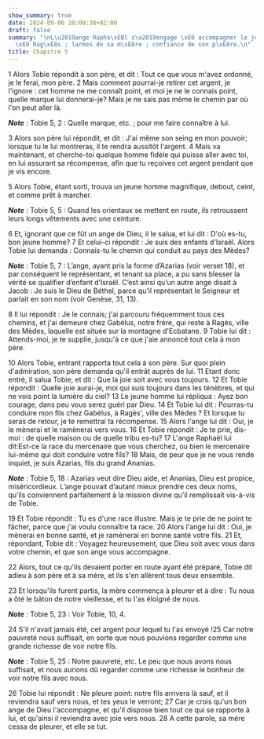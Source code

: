 ```yaml
---
show_summary: true
date: 2024-09-06 20:00:38+02:00
draft: false
summary: "\nL\u2019ange Rapha\xEBl s\u2019engage \xE0 accompagner le jeune Tobie jusqu\u2019\
  \xE0 Rag\xE8s ; larmes de sa m\xE8re ; confiance de son p\xE8re.\n"
title: Chapitre 5
---
```





1 Alors Tobie répondit à son père, et dit : Tout ce que vous m'avez ordonné, je le ferai, mon père. 2 Mais comment pourrai-je retirer cet argent, je l'ignore : cet homme ne me connaît point, et moi je ne le connais point, quelle marque lui donnerai-je? Mais je ne sais pas même le chemin par où l'on peut aller là.

***Note*** :  Tobie 5, 2 : Quelle marque, etc. ; pour me faire connaître à lui.

3 Alors son père lui répondit, et dit : J'ai même son seing en mon pouvoir; lorsque tu le lui montreras, il te rendra aussitôt l'argent. 4 Mais va maintenant, et cherche-toi quelque homme fidèle qui puisse aller avec toi, en lui assurant sa récompense, afin que tu reçoives cet argent pendant que je vis encore.


5 Alors Tobie, étant sorti, trouva un jeune homme magnifique, debout, ceint, et comme prêt à marcher.

***Note*** :  Tobie 5, 5 : Quand les orientaux se mettent en route, ils retroussent leurs longs vêtements avec une ceinture.

6 Et, ignorant que ce fût un ange de Dieu, il le salua, et lui dit : D'où es-tu, bon jeune homme? 7 Et celui-ci répondit : Je suis des enfants d'Israël. Alors Tobie lui demanda : Connais-tu le chemin qui conduit au pays des Mèdes?

***Note*** :  Tobie 5, 7 : L’ange, ayant pris la forme d’Azarias (voir verset 18), et par conséquent le représentant, et tenant sa place, a pu sans blesser la vérité se qualifier d’enfant d’Israël. C’est ainsi qu’un autre ange disait à Jacob : Je suis le Dieu de Béthel, parce qu’il représentait le Seigneur et parlait en son nom (voir Genèse, 31, 13).

8 Il lui répondit : Je le connais; j'ai parcouru fréquemment tous ces chemins, et j'ai demeuré chez Gabélus, notre frère, qui reste à Ragès, ville des Mèdes, laquelle est située sur la montagne d'Ecbatane. 9 Tobie lui dit : Attends-moi, je te supplie, jusqu'à ce que j'aie annoncé tout cela à mon père.


10 Alors Tobie, entrant rapporta tout cela à son père. Sur quoi plein d'admiration, son père demanda qu'il entrât auprès de lui. 11 Etant donc entré, il salua Tobie, et dit : Que la joie soit avec vous toujours. 12 Et Tobie répondit : Quelle joie aurai-je, moi qui suis toujours dans les ténèbres, et qui ne vois point la lumière du ciel? 13 Le jeune homme lui répliqua : Ayez bon courage, dans peu vous serez guéri par Dieu. 14 Et Tobie lui dit : Pourras-tu conduire mon fils chez Gabélus, à Ragès', ville des Mèdes ? Et lorsque tu seras de retour, je te remettrai ta récompense. 15 Alors l'ange lui dit : Oui, je le mènerai et le ramènerai vers vous. 16 Et Tobie répondit : Je te prie, dis-moi : de quelle maison ou de quelle tribu es-tu? 17 L'ange Raphaël lui dit:Est-ce la race du mercenaire que vous cherchez, ou bien le mercenaire lui-même qui doit conduire votre fils? 18 Mais, de peur que je ne vous rende inquiet, je suis Azarias, fils du grand Ananias.

***Note*** :  Tobie 5, 18 : Azarias veut dire Dieu aide, et Ananias, Dieu est propice, miséricordieux. L’ange pouvait d’autant mieux prendre ces deux noms, qu’ils conviennent parfaitement à la mission divine qu’il remplissait vis-à-vis de Tobie.

19 Et Tobie répondit : Tu es d'une race illustre. Mais je te prie de ne point te fâcher, parce que j'ai voulu connaître ta race. 20 Alors l'ange lui dit : Oui, je mènerai en bonne santé, et je ramènerai en bonne santé votre fils. 21 Et, répondant, Tobie dit : Voyagez heureusement, que Dieu soit avec vous dans votre chemin, et que son ange vous accompagne.


22 Alors, tout ce qu'ils devaient porter en route ayant été préparé, Tobie dit adieu à son père et à sa mère, et ils s'en allèrent tous deux ensemble.


23 Et lorsqu'ils furent partis, la mère commença à pleurer et à dire : Tu nous a ôté le bâton de notre vieillesse, et tu l'as éloigné de nous.

***Note*** :  Tobie 5, 23 : Voir Tobie, 10, 4.

24 S'il n'avait jamais été, cet argent pour lequel tu l'as envoyé !25 Car notre pauvreté nous suffisait, en sorte que nous pouvions regarder comme une grande richesse de voir notre fils.

***Note*** :  Tobie 5, 25 : Notre pauvreté, etc. Le peu que nous avons nous suffisait, et nous aurions dû regarder comme une richesse le bonheur de voir notre fils avec nous.

26 Tobie lui répondit : Ne pleure point: notre fils arrivera là sauf, et il reviendra sauf vers nous, et tes yeux le verront; 27 Car je crois qu'un bon ange de Dieu l'accompagne, et qu'il dispose bien tout ce qui se rapporte à lui, et qu'ainsi il reviendra avec joie vers nous. 28 A cette parole, sa mère cessa de pleurer, et elle se tut.

